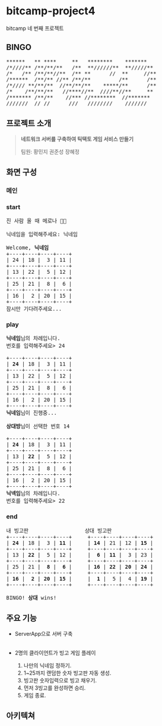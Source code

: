 # bitcamp-project4

bitcamp 네 번째 프로젝트

## BINGO
<pre>
******   ** ****     **   ********    *******  
/*////** /**/**/**   /**  **//////**  **/////** 
/*   /** /**/**//**  /** **      //  **     //**
/******  /**/** //** /**/**         /**      /**
/*//// **/**/**  //**/**/**    *****/**      /**
/*    /**/**/**   //****//**  ////**//**     ** 
/******* /**/**    //*** //********  //*******  
///////  // //      ///   ////////    ///////   
</pre>

## 프로젝트 소개

<blockquote>
    <strong>네트워크 서버를 구축하여 틱택토 게임 서비스 만들기</strong>
    <p>팀원: 황민지 권준성 장혜정</p>
</blockquote>

## 화면 구성

### 메인
### start
<pre>
진 사람 올 때 메로나 🍈🍦

닉네임을 입력해주세요: 닉네임
    
Welcome, <strong>닉네임</strong>
+----+----+----+----+
| 24 | 18 |  3 | 11 |
+----+----+----+----+
| 13 | 22 |  5 | 12 |
+----+----+----+----+
| 25 | 21 |  8 |  6 |
+----+----+----+----+
| 16 |  2 | 20 | 15 |
+----+----+----+----+
잠시만 기다려주세요...
</pre>

### play

<pre>
<strong>닉네임</strong>님의 차례입니다.
번호를 입력해주세요> 24

+----+----+----+----+
| <strong>24</strong> | 18 |  3 | 11 |
+----+----+----+----+
| 13 | 22 |  5 | 12 |
+----+----+----+----+
| 25 | 21 |  8 |  6 |
+----+----+----+----+
| 16 |  2 | 20 | 15 |
+----+----+----+----+
<strong>닉네임</strong>님이 진행중...
    
<strong>상대방</strong>님이 선택한 번호 14

+----+----+----+----+
| <strong>24</strong> | 18 |  3 | 11 |
+----+----+----+----+
| 13 | <strong>22</strong> |  5 | 12 |
+----+----+----+----+
| 25 | 21 |  8 |  6 |
+----+----+----+----+
| 16 |  2 | 20 | 15 |
+----+----+----+----+
<strong>닉넥임</strong>님의 차례입니다.
번호를 입력해주세요> 22
</pre>

### end

<pre>
내 빙고판                  상대 빙고판
+----+----+----+----+     +----+----+----+----+
| <strong>24</strong> | 18 |  3 | <strong>11</strong> |     | <strong>14</strong> | 21 | 12 | <strong>15</strong> |
+----+----+----+----+     +----+----+----+----+
| 13 | <strong>22</strong> |  5 | 12 |     |  <strong>6</strong> | <strong>11</strong> |  3 | 23 |
+----+----+----+----+     +----+----+----+----+
| 25 | 21 |  <strong>8</strong> |  <strong>6</strong> |     | <strong>16</strong> | <strong>22</strong> | <strong>20</strong> | <strong>24</strong> |
+----+----+----+----+     +----+----+----+----+
| <strong>16</strong> |  <strong>2</strong> | <strong>20</strong> | <strong>15</strong> |     |  <strong>1</strong> |  5 |  4 | <strong>19</strong> |
+----+----+----+----+     +----+----+----+----+

BINGO! <strong>상대</strong> wins!
</pre>

## 주요 기능
- ServerApp으로 서버 구축<br><br>

- 2명의 클라이언트가 빙고 게임 플레이
    1. 나만의 닉네임 정하기.
    2. 1~25까지 랜덤한 숫자 빙고판 자동 생성.
    3. 빙고판 숫자입력으로 빙고 채우기.
    4. 먼저 3빙고를 완성하면 승리.
    5. 게임 종료.

## 아키텍쳐
